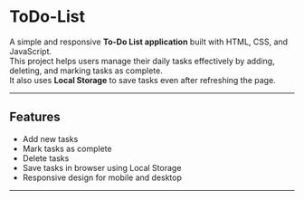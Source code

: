# ToDo-List

A simple and responsive **To-Do List application** built with HTML, CSS, and JavaScript.  
This project helps users manage their daily tasks effectively by adding, deleting, and marking tasks as complete.  
It also uses **Local Storage** to save tasks even after refreshing the page.

---

## Features

- Add new tasks
- Mark tasks as complete
- Delete tasks
- Save tasks in browser using Local Storage
- Responsive design for mobile and desktop

---
